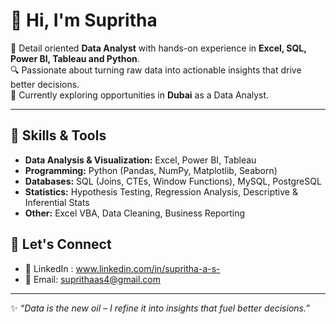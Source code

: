 # 👋 Hi, I'm Supritha  

💼  Detail oriented **Data Analyst** with hands-on experience in **Excel, SQL, Power BI, Tableau and Python**.  
🔍 Passionate about turning raw data into actionable insights that drive better decisions.  
📍 Currently exploring opportunities in **Dubai** as a Data Analyst.  

---

## 🚀 Skills & Tools  

- **Data Analysis & Visualization:** Excel, Power BI, Tableau  
- **Programming:** Python (Pandas, NumPy, Matplotlib, Seaborn)  
- **Databases:** SQL (Joins, CTEs, Window Functions), MySQL, PostgreSQL  
- **Statistics:** Hypothesis Testing, Regression Analysis, Descriptive & Inferential Stats  
- **Other:** Excel VBA, Data Cleaning, Business Reporting  



## 🤝 Let's Connect  

- 💼 LinkedIn : www.linkedin.com/in/supritha-a-s- 
- 📧 Email:  suprithaas4@gmail.com  

---
✨ *“Data is the new oil – I refine it into insights that fuel better decisions.”*  
